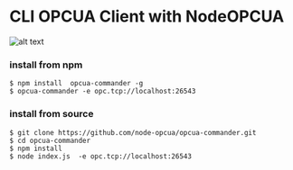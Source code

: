 
# CLI OPCUA Client with NodeOPCUA



![alt text](
https://raw.githubusercontent.com/node-opcua/opcua-commander/master/docs/demo.gif "...")


### install from npm

    $ npm install  opcua-commander -g
    $ opcua-commander -e opc.tcp://localhost:26543 
        

### install from source


    $ git clone https://github.com/node-opcua/opcua-commander.git
    $ cd opcua-commander
    $ npm install
    $ node index.js  -e opc.tcp://localhost:26543 
    
    
    
